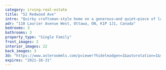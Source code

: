 ```yaml
---
category: irving-real-estate
title: "52 Redwood Ave"
intro: "Quirky craftsman-style home on a generous—and quiet—piece of land with a single-room turret."
adr: "110 Laurier Avenue West, Ottawa, ON, K1P 1J1, Canada"
bedrooms: 3
bathrooms: 3
property_type: "Single Family"
front_images: 2
interior_images: 22
back_images: 3
3d: "https://www.asteroommls.com/pviewer?hideleadgen=1&autorotation=1&stopbgaudio=1&autonav=0&token=b8zYCEphuUyBpZjwB0_4ig"
expires: "2021-10-31"
---
```

